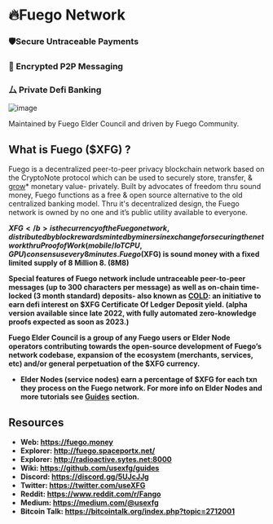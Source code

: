 # 🔥Fuego Network

### 🛡Secure Untraceable Payments 
### 🔏 Encrypted P2P Messaging 
### ⼛ Private Defi Banking

![image](https://raw.githubusercontent.com/usexfg/fuego-data/master/images/fuegoline.gif)

Maintained by Fuego Elder Council and driven by Fuego Community.

## What is Fuego ($XFG) ?

Fuego is a decentralized peer-to-peer privacy blockchain network based on the CryptoNote protocol which can be used to securely store, transfer, & [grow](https://github.com/usexfg/cold-dao)* monetary value- privately.
Built by advocates of freedom thru sound money, Fuego functions as a free & open source alternative to the old centralized banking model. Thru it's decentralized design, the Fuego network is owned by no one and it’s public utility available to everyone.

<b>$XFG</b> is the currency of the Fuego network, distributed by block rewards minted by miners in exchange for securing the network thru Proof of Work (mobile/IoT CPU, GPU) consensus every 8 minutes.  Fuego ($XFG) is sound money with a fixed limited supply of 8 Million 8. (8M8)

Special features of Fuego network include untraceable peer-to-peer messages (up to 300 characters per message) as well as on-chain time-locked (3 month standard) deposits- also known as  [COLD](https://github.com/usexfg/cold-dao): an initiative to earn defi interest on $XFG **C**ertificate **O**f **L**edger **D**eposit yield. (alpha version available since late 2022, with fully automated zero-knowledge proofs expected as soon as 2023.)

Fuego Elder Council is a group of any Fuego users or Elder Node operators contributing towards the open-source development of Fuego’s network codebase, expansion of the ecosystem (merchants, services, etc) and/or general perpetuation of the $XFG currency. 
* Elder Nodes (service nodes) earn a percentage of $XFG for each txn they process on the Fuego network. For more info on Elder Nodes and more tutorials see  [Guides](https://github.com/usexfg/Guides/wiki/Run-an-Elder-Node) section.

## Resources

-   Web: <https://fuego.money>
-   Explorer: <http://fuego.spaceportx.net/>
-   Explorer: <http://radioactive.sytes.net:8000>
-   Wiki:  <https://github.com/usexfg/guides>
-   Discord: <https://discord.gg/5UJcJJg>
-   Twitter: <https://twitter.com/useXFG>
-   Reddit: <https://www.reddit.com/r/Fango>
-   Medium: <https://medium.com/@usexfg>
-   Bitcoin Talk: <https://bitcointalk.org/index.php?topic=2712001>
